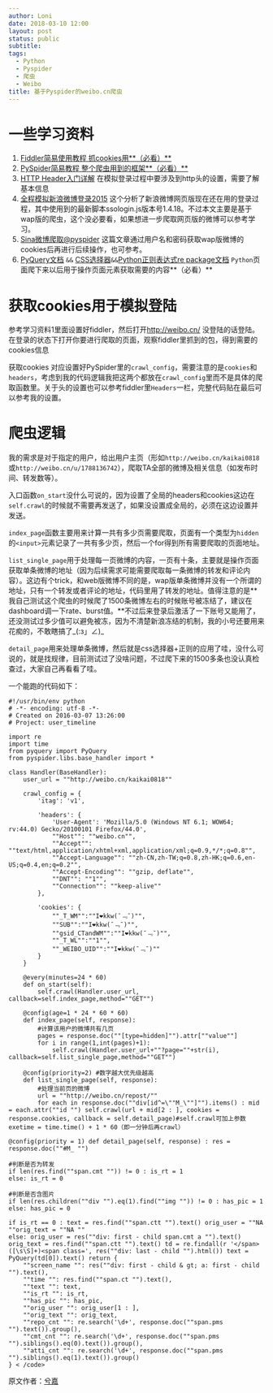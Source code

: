 ```yaml
---
author: Loni
date: 2018-03-10 12:00
layout: post
status: public
subtitle:
tags:
  - Python
  - Pyspider
  - 爬虫
  - Weibo
title: 基于Pyspider的weibo.cn爬虫
---
```


# 一些学习资料

1.  [Fiddler简易使用教程 抓cookies用**（必看）**](https://link.jianshu.com?t=http://xijiacs.lofter.com/post/1d96cd64_a0f4013)
2.  [PySpider简易教程 整个爬虫用到的框架**（必看）**](https://www.jianshu.com/p/36290e6acf45)
3.  [HTTP Header入门详解](https://link.jianshu.com?t=http://my.oschina.net/abian/blog/131548?fromerr=rY5qyfx5) 在模拟登录过程中要涉及到http头的设置，需要了解基本信息
4.  [全程模拟新浪微博登录2015](https://link.jianshu.com?t=http://blog.csdn.net/u010487568/article/details/46932839) 这个分析了新浪微博网页版现在还在用的登录过程，其中使用到的最新脚本ssologin.js版本号1.4.18。不过本文主要是基于wap版的爬虫，这个没必要看，如果想进一步爬取网页版的微博可以参考学习。
5.  [Sina微博爬取@pyspider](https://link.jianshu.com?t=http://blog.csdn.net/dipolar/article/details/49661083) 这篇文章通过用户名和密码获取wap版微博的cookies后再进行后续操作，也可参考。
6.  [PyQuery文档](https://link.jianshu.com?t=https://pythonhosted.org/pyquery/index.html) `&&` [CSS选择器](https://link.jianshu.com?t=http://www.w3schools.com/cssref/css_selectors.asp)`&&`[Python正则表达式re package文档](https://link.jianshu.com?t=https://docs.python.org/2/library/re.html)
    `Python`页面爬下来以后用于操作页面元素获取需要的内容**（必看）**

# 获取cookies用于模拟登陆

参考学习资料1里面设置好fiddler，然后打开<a>http://weibo.cn/</a> 没登陆的话登陆。在登录的状态下打开你要进行爬取的页面，观察fiddler里抓到的包，得到需要的cookies信息

   获取cookies
对应设置好PySpider里的`crawl_config`，需要注意的是`cookies`和`headers`，考虑到我的代码逻辑我把这两个都放在`crawl_config`里而不是具体的爬取函数里。关于头的设置也可以参考fiddler里`Headers`一栏，完整代码贴在最后可以参考我的设置。

# 爬虫逻辑

我的需求是对于指定的用户，给出用户主页（形如`http://weibo.cn/kaikai0818`或`http://weibo.cn/u/1788136742`），爬取TA全部的微博及相关信息（如发布时间、转发数等）。

入口函数`on_start`没什么可说的，因为设置了全局的headers和cookies这边在`self.crawl`的时候就不需要再发送了，如果没设置成全局的，必须在这边设置并发送。

`index_page`函数主要用来计算一共有多少页需要爬取，页面有一个类型为`hidden`的`<input>`元素记录了一共有多少页，然后一个for得到所有需要爬取的页面地址。

`list_single_page`用于处理每一页微博的内容，一页有十条，主要就是操作页面获取单条微博的地址（因为后续需求可能需要爬取每一条微博的转发和评论内容）。这边有个trick，和web版微博不同的是，wap版单条微博并没有一个所谓的地址，只有一个转发或者评论的地址，代码里用了转发的地址。值得注意的是**我自己测试这个爬虫的时候爬了1500条微博左右的时候账号被冻结了，建议在dashboard调一下rate、burst值。**不过后来登录后激活了一下账号又能用了，还没测试过多少值可以避免被冻，因为不清楚新浪冻结的机制，我的小号还要用来花痴的，不敢瞎搞了_(:з」∠)_

`detail_page`用来处理单条微博，然后就是css选择器+正则的应用了哇，没什么可说的，就是找规律，目前测试过了没啥问题，不过爬下来的1500多条也没认真检查过，大家自己再看看了哇。

一个能跑的代码如下：

```
#!/usr/bin/env python
# -*- encoding: utf-8 -*-
# Created on 2016-03-07 13:26:00
# Project: user_timeline

import re
import time
from pyquery import PyQuery
from pyspider.libs.base_handler import *

class Handler(BaseHandler):
    user_url = ""http://weibo.cn/kaikai0818""

    crawl_config = {
        'itag': 'v1',

        'headers': {
            'User-Agent': 'Mozilla/5.0 (Windows NT 6.1; WOW64; rv:44.0) Gecko/20100101 Firefox/44.0',
            ""Host"": ""weibo.cn"",
            ""Accept"": ""text/html,application/xhtml+xml,application/xml;q=0.9,*/*;q=0.8"",
            ""Accept-Language"": ""zh-CN,zh-TW;q=0.8,zh-HK;q=0.6,en-US;q=0.4,en;q=0.2"",
            ""Accept-Encoding"": ""gzip, deflate"",
            ""DNT"": ""1"",
            ""Connection"": ""keep-alive""
        },

        'cookies': {
            ""_T_WM"":""I❤kkw(¯﹃¯)"",
            ""SUB"":""I❤kkw(¯﹃¯)"",
            ""gsid_CTandWM"":""I❤kkw(¯﹃¯)"",
            ""_T_WL"":""1"",
            ""_WEIBO_UID"":""I❤kkw(¯﹃¯)"" 
        }
    }

    @every(minutes=24 * 60)
    def on_start(self):        
        self.crawl(Handler.user_url, callback=self.index_page,method=""GET"")   

    @config(age=1 * 24 * 60 * 60)        
    def index_page(self, response):
        #计算该用户的微博共有几页
        pages = response.doc(""[type=hidden]"").attr[""value""]            
        for i in range(1,int(pages)+1):
            self.crawl(Handler.user_url+""?page=""+str(i), callback=self.list_single_page,method=""GET"")

    @config(priority=2) #数字越大优先级越高
    def list_single_page(self, response):
        #处理当前页的微博        
        url = ""http://weibo.cn/repost/""
        for each in response.doc(""div[id^=\""M_\""]"").items() : mid = each.attr(""id "") self.crawl(url + mid[2 : ], cookies = response.cookies, callback = self.detail_page)#self.crawl可加上参数exetime = time.time() + 1 * 60（即一分钟后再crawl）

@config(priority = 1) def detail_page(self, response) : res = response.doc(""#M_ "")

#判断是否为转发
if len(res.find(""span.cmt "")) != 0 : is_rt = 1
else: is_rt = 0

#判断是否含图片
if len(res.children(""div "").eq(1).find(""img "")) != 0 : has_pic = 1
else: has_pic = 0

if is_rt == 0 : text = res.find(""span.ctt "").text() orig_user = ""NA ""orig_text = ""NA ""
else: orig_user = res(""div: first - child span.cmt a "").text() orig_text = res.find(""span.ctt "").text() td = re.findall(r '</span>([\s\S]+)<span class=', res(""div: last - child "").html()) text = PyQuery(td[0]).text() return {
    ""screen_name "": res(""div: first - child & gt; a: first - child "").text(),
    ""time "": res.find(""span.ct "").text(),
    ""text "": text,
    ""is_rt "": is_rt,
    ""has_pic "": has_pic,
    ""orig_user "": orig_user[1 : ],
    ""orig_text "": orig_text,
    ""repo_cnt "": re.search('\d+', response.doc(""span.pms "").text()).group(),
    ""cmt_cnt "": re.search('\d+', response.doc(""span.pms "").siblings().eq(0).text()).group(),
    ""atti_cnt "": re.search('\d+', response.doc(""span.pms "").siblings().eq(1).text()).group()
} < /code>
```

原文作者：[兮嘉](https://www.jianshu.com/p/c15102a6eb21)